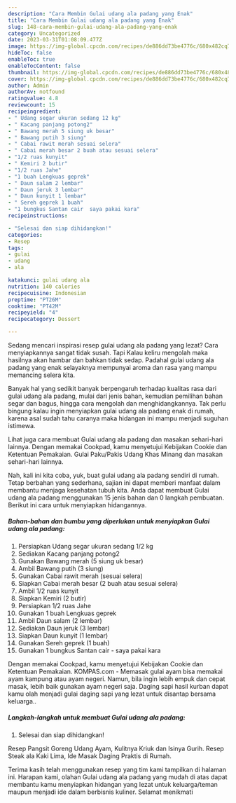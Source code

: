 ```yaml
---
description: "Cara Membin Gulai udang ala padang yang Enak"
title: "Cara Membin Gulai udang ala padang yang Enak"
slug: 148-cara-membin-gulai-udang-ala-padang-yang-enak
category: Uncategorized
date: 2023-03-31T01:08:09.477Z
image: https://img-global.cpcdn.com/recipes/de886dd73be4776c/680x482cq70/gulai-udang-ala-padang-foto-resep-utama.jpg
hideToc: false
enableToc: true
enableTocContent: false
thumbnail: https://img-global.cpcdn.com/recipes/de886dd73be4776c/680x482cq70/gulai-udang-ala-padang-foto-resep-utama.jpg
cover: https://img-global.cpcdn.com/recipes/de886dd73be4776c/680x482cq70/gulai-udang-ala-padang-foto-resep-utama.jpg
author: Admin
authorAv: notfound
ratingvalue: 4.8
reviewcount: 15
recipeingredient:
- " Udang segar ukuran sedang 12 kg"
- " Kacang panjang potong2"
- " Bawang merah 5 siung uk besar"
- " Bawang putih 3 siung"
- " Cabai rawit merah sesuai selera"
- " Cabai merah besar 2 buah atau sesuai selera"
- "1/2 ruas kunyit"
- " Kemiri 2 butir"
- "1/2 ruas Jahe"
- "1 buah Lengkuas geprek"
- " Daun salam 2 lembar"
- " Daun jeruk 3 lembar"
- " Daun kunyit 1 lembar"
- " Sereh geprek 1 buah"
- "1 bungkus Santan cair  saya pakai kara"
recipeinstructions:

- "Selesai dan siap dihidangkan!"
categories:
- Resep
tags:
- gulai
- udang
- ala

katakunci: gulai udang ala 
nutrition: 140 calories
recipecuisine: Indonesian
preptime: "PT26M"
cooktime: "PT42M"
recipeyield: "4"
recipecategory: Dessert

---
```



Sedang mencari inspirasi resep gulai udang ala padang yang lezat? Cara menyiapkannya sangat tidak susah. Tapi Kalau keliru mengolah maka hasilnya akan hambar dan bahkan tidak sedap. Padahal gulai udang ala padang yang enak selayaknya mempunyai aroma dan rasa yang mampu memancing selera kita.


Banyak hal yang sedikit banyak berpengaruh terhadap kualitas rasa dari gulai udang ala padang, mulai dari jenis bahan, kemudian pemilihan bahan segar dan bagus, hingga cara mengolah dan menghidangkannya. Tak perlu bingung kalau ingin menyiapkan gulai udang ala padang enak di rumah, karena asal sudah tahu caranya maka hidangan ini mampu menjadi suguhan istimewa.

Lihat juga cara membuat Gulai udang ala padang dan masakan sehari-hari lainnya. Dengan memakai Cookpad, kamu menyetujui Kebijakan Cookie dan Ketentuan Pemakaian. Gulai Paku/Pakis Udang Khas Minang dan masakan sehari-hari lainnya.


Nah, kali ini kita coba, yuk, buat gulai udang ala padang sendiri di rumah. Tetap berbahan yang sederhana, sajian ini dapat memberi manfaat dalam membantu menjaga kesehatan tubuh kita. Anda dapat membuat Gulai udang ala padang menggunakan 15 jenis bahan dan 0 langkah pembuatan. Berikut ini cara untuk menyiapkan hidangannya.

<!--inarticleads1-->

##### Bahan-bahan dan bumbu yang diperlukan untuk menyiapkan Gulai udang ala padang:

1. Persiapkan  Udang segar ukuran sedang 1/2 kg
1. Sediakan  Kacang panjang potong2
1. Gunakan  Bawang merah (5 siung uk besar)
1. Ambil  Bawang putih (3 siung)
1. Gunakan  Cabai rawit merah (sesuai selera)
1. Siapkan  Cabai merah besar (2 buah atau sesuai selera)
1. Ambil 1/2 ruas kunyit
1. Siapkan  Kemiri (2 butir)
1. Persiapkan 1/2 ruas Jahe
1. Gunakan 1 buah Lengkuas geprek
1. Ambil  Daun salam (2 lembar)
1. Sediakan  Daun jeruk (3 lembar)
1. Siapkan  Daun kunyit (1 lembar)
1. Gunakan  Sereh geprek (1 buah)
1. Gunakan 1 bungkus Santan cair - saya pakai kara


Dengan memakai Cookpad, kamu menyetujui Kebijakan Cookie dan Ketentuan Pemakaian. KOMPAS.com - Memasak gulai ayam bisa memakai ayam kampung atau ayam negeri. Namun, bila ingin lebih empuk dan cepat masak, lebih baik gunakan ayam negeri saja. Daging sapi hasil kurban dapat kamu olah menjadi gulai daging sapi yang lezat untuk disantap bersama keluarga.. 

<!--inarticleads2-->

##### Langkah-langkah untuk membuat Gulai udang ala padang:


1. Selesai dan siap dihidangkan!

Resep Pangsit Goreng Udang Ayam, Kulitnya Kriuk dan Isinya Gurih. Resep Steak ala Kaki Lima, Ide Masak Daging Praktis di Rumah. 

Terima kasih telah menggunakan resep yang tim kami tampilkan di halaman ini. Harapan kami, olahan Gulai udang ala padang yang mudah di atas dapat membantu kamu menyiapkan hidangan yang lezat untuk keluarga/teman maupun menjadi ide dalam berbisnis kuliner. Selamat menikmati
